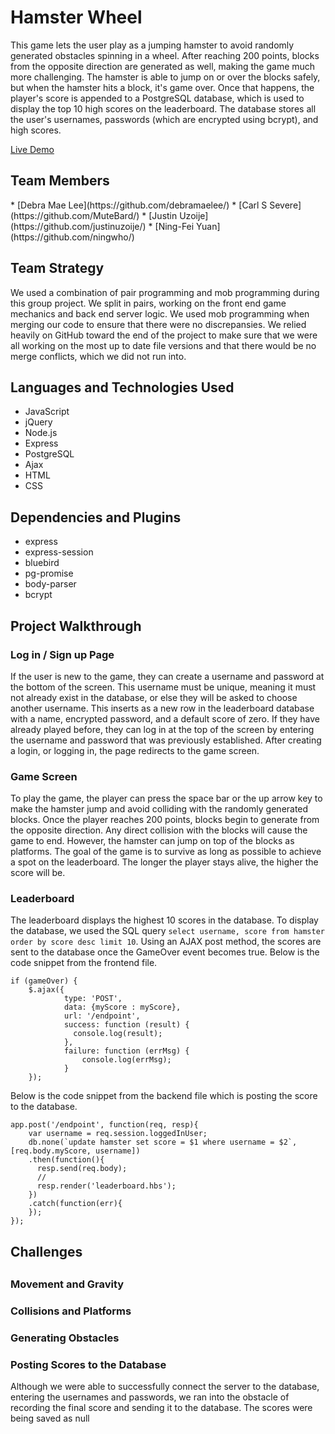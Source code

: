 <h1>Hamster Wheel</h1>
This game lets the user play as a jumping hamster to avoid randomly generated obstacles spinning in a wheel. After reaching 200 points, blocks from the opposite direction are generated as well, making the game much more challenging. The hamster is able to jump on or over the blocks safely, but when the hamster hits a block, it's game over. Once that happens, the player's score is appended to a PostgreSQL database, which is used to display the top 10 high scores on the leaderboard. The database stores all the user's usernames, passwords (which are encrypted using bcrypt), and high scores. 

<a href="https://wheelgame.debramaelee.com">Live Demo</a>

<h2>Team Members</h2>
 * [Debra Mae Lee](https://github.com/debramaelee/)
 * [Carl S Severe](https://github.com/MuteBard/)
 * [Justin Uzoije](https://github.com/justinuzoije/)
 * [Ning-Fei Yuan](https://github.com/ningwho/)



<h2>Team Strategy</h2>
<p>
We used a combination of pair programming and mob programming during this group project. We split in pairs, working on the front end game mechanics and back end server logic. We used mob programming when merging our code to ensure that there were no discrepansies. We relied heavily on GitHub toward the end of the project to make sure that we were all working on the most up to date file versions and that there would be no merge conflicts, which we did not run into.
</p>

<h2>Languages and Technologies Used</h2>
<ul>
<li>JavaScript</li>
<li>jQuery</li>
<li>Node.js</li>
<li>Express</li>
<li>PostgreSQL</li>
<li>Ajax</li>
<li>HTML</li>
<li>CSS</li>
</ul>

<h2>Dependencies and Plugins</h2>
<ul>
<li>express</li>
<li>express-session</li>
<li>bluebird</li>
<li>pg-promise</li>
<li>body-parser</li>
<li>bcrypt</li>
</ul>

<h2>Project Walkthrough</h2>
<h3>Log in / Sign up Page</h3>
<!-- login screen image here -->
<p>
If the user is new to the game, they can create a username and password at the bottom of the screen. This username must be unique, meaning it must not already exist in the database, or else they will be asked to choose another username. This inserts as a new row in the leaderboard database with a name, encrypted password, and a default score of zero. If they have already played before, they can log in at the top of the screen by entering the username and password that was previously established. After creating a login, or logging in, the page redirects to the game screen.
<p>

<h3>Game Screen</h3>
<!-- game screen image here -->
<p>
To play the game, the player can press the space bar or the up arrow key to make the hamster jump and avoid colliding with the randomly generated blocks. Once the player reaches 200 points, blocks begin to generate from the opposite direction. Any direct collision with the blocks will cause the game to end. However, the hamster can jump on top of the blocks as platforms. The goal of the game is to survive as long as possible to achieve a spot on the leaderboard. The longer the player stays alive, the higher the score will be. 
</p>

<h3>Leaderboard</h3>
<!-- leaderboard screen image here -->

The leaderboard displays the highest 10 scores in the database. To display the database, we used the SQL query 
```select username, score from hamster order by score desc limit 10```. Using an AJAX post method, the scores are sent to the database once the GameOver event becomes true. Below is the code snippet from the frontend file.
```
if (gameOver) {
    $.ajax({
            type: 'POST',
            data: {myScore : myScore},
            url: '/endpoint',
            success: function (result) {
              console.log(result);
            },
            failure: function (errMsg) {
                console.log(errMsg);
            }
    });
```
Below is the code snippet from the backend file which is posting the score to the database.
```
app.post('/endpoint', function(req, resp){
    var username = req.session.loggedInUser;
    db.none(`update hamster set score = $1 where username = $2`, [req.body.myScore, username])
    .then(function(){
      resp.send(req.body);
      //
      resp.render('leaderboard.hbs');
    })
    .catch(function(err){
    });
});
```
<h2>Challenges<h2>
<h3>Movement and Gravity</h3>
<h3>Collisions and Platforms</h3>
<h3>Generating Obstacles</h3>
<h3>Posting Scores to the Database</h3>
Although we were able to successfully connect the server to the database, entering the usernames and passwords, we ran into the obstacle of recording the final score and sending it to the database. The scores were being saved as null 


